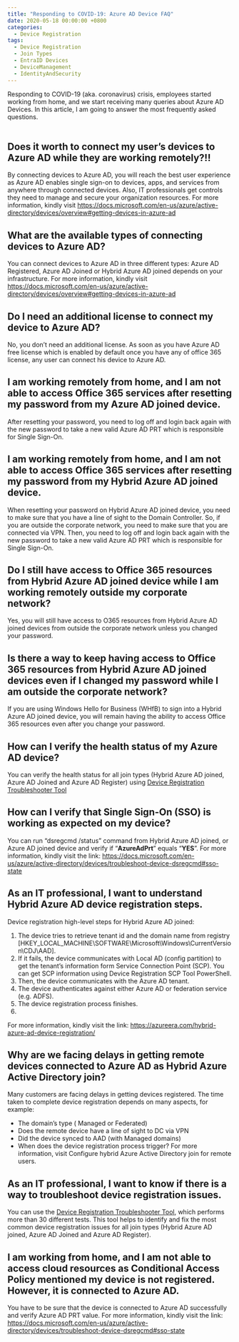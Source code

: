 ```yaml
---
title: "Responding to COVID-19: Azure AD Device FAQ"
date: 2020-05-18 00:00:00 +0800
categories:
  - Device Registration
tags:
  - Device Registration
  - Join Types
  - EntraID Devices
  - DeviceManagement
  - IdentityAndSecurity
---
```

Responding to COVID-19 (aka. coronavirus) crisis, employees started working from home, and we start receiving many queries about Azure AD Devices. In this article, I am going to answer the most frequently asked questions.
<br><br>
## Does it worth to connect my user’s devices to Azure AD while they are working remotely?!!<br>
By connecting devices to Azure AD, you will reach the best user experience as Azure AD enables single sign-on to devices, apps, and services from anywhere through connected devices. Also, IT professionals get controls they need to manage and secure your organization resources. For more information, kindly visit https://docs.microsoft.com/en-us/azure/active-directory/devices/overview#getting-devices-in-azure-ad <br>

## What are the available types of connecting devices to Azure AD? <br>
You can connect devices to Azure AD in three different types: Azure AD Registered, Azure AD Joined or Hybrid Azure AD joined depends on your infrastructure. For more information, kindly visit https://docs.microsoft.com/en-us/azure/active-directory/devices/overview#getting-devices-in-azure-ad <br>

## Do I need an additional license to connect my device to Azure AD? <br>
No, you don’t need an additional license. As soon as you have Azure AD free license which is enabled by default once you have any of office 365 license, any user can connect his device to Azure AD. <br>

## I am working remotely from home, and I am not able to access Office 365 services after resetting my password from my Azure AD joined device. <br>
After resetting your password, you need to log off and login back again with the new password to take a new valid Azure AD PRT which is responsible for Single Sign-On. <br>

## I am working remotely from home, and I am not able to access Office 365 services after resetting my password from my Hybrid Azure AD joined device. <br>
When resetting your password on Hybrid Azure AD joined device, you need to make sure that you have a line of sight to the Domain Controller. So, if you are outside the corporate network, you need to make sure that you are connected via VPN. Then, you need to log off and login back again with the new password to take a new valid Azure AD PRT which is responsible for Single Sign-On.<br>

## Do I still have access to Office 365 resources from Hybrid Azure AD joined device while I am working remotely outside my corporate network? <br>
Yes, you will still have access to O365 resources from Hybrid Azure AD joined devices from outside the corporate network unless you changed your password. <br>

## Is there a way to keep having access to Office 365 resources from Hybrid Azure AD joined devices even if I changed my password while I am outside the corporate network? <br>
If you are using Windows Hello for Business (WHfB) to sign into a Hybrid Azure AD joined device, you will remain having the ability to access Office 365 resources even after you change your password. <br>

## How can I verify the health status of my Azure AD device? <br>
You can verify the health status for all join types (Hybrid Azure AD joined, Azure AD Joined and Azure AD Register) using [Device Registration Troubleshooter Tool](https://aka.ms/DSRegTool)<br>

## How can I verify that Single Sign-On (SSO) is working as expected on my device?  
You can run “dsregcmd /status” command from Hybrid Azure AD joined, or Azure AD joined device and verify if “**AzureAdPrt**” equals “**YES**”. For more information, kindly visit the link: https://docs.microsoft.com/en-us/azure/active-directory/devices/troubleshoot-device-dsregcmd#sso-state <br>

## As an IT professional, I want to understand Hybrid Azure AD device registration steps. 
Device registration high-level steps for Hybrid Azure AD joined: 

1. The device tries to retrieve tenant id and the domain name from registry [HKEY_LOCAL_MACHINE\SOFTWARE\Microsoft\Windows\CurrentVersion\CDJ\AAD].
2. If it fails, the device communicates with Local AD (config partition) to get the tenant’s information form Service Connection Point (SCP). You can get SCP information using Device Registration SCP Tool PowerShell.
3. Then, the device communicates with the Azure AD tenant.
4. The device authenticates against either Azure AD or federation service (e.g. ADFS).
5. The device registration process finishes.
6. <br>
For more information, kindly visit the link: https://azureera.com/hybrid-azure-ad-device-registration/<br>

## Why are we facing delays in getting remote devices connected to Azure AD as Hybrid Azure Active Directory join?
Many customers are facing delays in getting devices registered. The time taken to complete device registration depends on many aspects, for example:

- The domain’s type ( Managed or Federated)
- Does the remote device have a line of sight to DC via VPN
- Did the device synced to AAD (with Managed domains)
- When does the device registration process trigger?
For more information, visit Configure hybrid Azure Active Directory join for remote users. <br>

## As an IT professional, I want to know if there is a way to troubleshoot device registration issues. 
You can use the [Device Registration Troubleshooter Tool](https://aka.ms/DSRegTool), which performs more than 30 different tests. This tool helps to identify and fix the most common device registration issues for all join types (Hybrid Azure AD joined, Azure AD Joined and Azure AD Register). <br>

## I am working from home, and I am not able to access cloud resources as Conditional Access Policy mentioned my device is not registered. However, it is connected to Azure AD. 
You have to be sure that the device is connected to Azure AD successfully and verify Azure AD PRT value. For more information, kindly visit the link: https://docs.microsoft.com/en-us/azure/active-directory/devices/troubleshoot-device-dsregcmd#sso-state 
